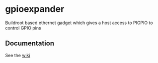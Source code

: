 # gpioexpander

Buildroot based ethernet gadget which gives a host access to PIGPIO to control GPIO pins

## Documentation

See the [wiki](https://github.com/raspberrypi/gpioexpander/wiki/)

